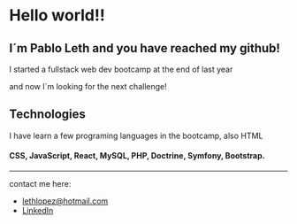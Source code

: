 # Hello world!!

## I´m Pablo Leth and you have reached my github!

 I started a fullstack web dev bootcamp at the end of last year
 
 and now I´m looking for the next challenge!
 
## Technologies

I have learn a few programing languages in the bootcamp, also HTML

#### CSS, JavaScript, React, MySQL, PHP, Doctrine, Symfony, Bootstrap.

---

contact me here:

- lethlopez@hotmail.com
- [LinkedIn](https://www.linkedin.com/in/lethlopez)




<!--
**PabloLeth/PabloLeth** is a ✨ _special_ ✨ repository because its `README.md` (this file) appears on your GitHub profile.

Here are some ideas to get you started:

- 🔭 I’m currently working on ...
- 🌱 I’m currently learning ...
- 👯 I’m looking to collaborate on ...
- 🤔 I’m looking for help with ...
- 💬 Ask me about ...
- 📫 How to reach me: ...
- 😄 Pronouns: ...
- ⚡ Fun fact: ...
-->

